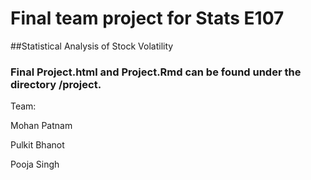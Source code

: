# Final team project for Stats E107 
##Statistical Analysis of Stock Volatility
### Final Project.html and Project.Rmd can be found under the directory /project. 

Team:

Mohan Patnam

Pulkit Bhanot

Pooja Singh

